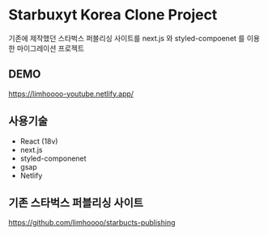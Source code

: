 # Starbuxyt Korea Clone Project

기존에 제작했던 스타벅스 퍼블리싱 사이트를 next.js 와 styled-compoenet 를 이용한 마이그레이션 프로젝트

## DEMO

https://limhoooo-youtube.netlify.app/<br/>

## 사용기술

- React (18v) <br>
- next.js
- styled-componenet<br>
- gsap<br>
- Netlify <br>

## 기존 스타벅스 퍼블리싱 사이트

https://github.com/limhoooo/starbucts-publishing
